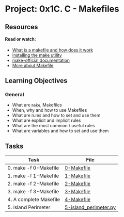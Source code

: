 # Project: 0x1C. C - Makefiles

## Resources

#### Read or watch:

- [What is a makefile and how does it work](https://intranet.alxswe.com/rltoken/pWZA00v30Bk4bNIv9atGeg)
- [Installing the make utility](https://intranet.alxswe.com/rltoken/1AUviCUw3TrznESzWbrKAQ)
- [make-official documentation](https://intranet.alxswe.com/rltoken/vQFeXLq1izNua2z2dVl5Yg)
- [More about Makefile](https://intranet.alxswe.com/rltoken/moIpBFMN3sJcVMNn5VIFlA)

## Learning Objectives

### General

- What are <code>make</code>, Makefiles
- When, why and how to use Makefiles
- What are rules and how to set and use them
- What are explicit and implicit rules
- What are the most common / useful rules
- What are variables and how to set and use them

## Tasks

| Task                   | File                                             |
| ---------------------- | ------------------------------------------------ |
| 0. make -f 0-Makefile  | [0-Makefile](./0-Makefile)                       |
| 1. make -f 1-Makefile  | [1-Makefile](./1-Makefile)                       |
| 2. make -f 2-Makefile  | [2-Makefile](./2-Makefile)                       |
| 3. make -f 3-Makefile  | [3-Makefile](./3-Makefile)                       |
| 4. A complete Makefile | [4-Makefile](./4-Makefile)                       |
| 5. Island Perimeter    | [5-island_perimeter.py](./5-island_perimeter.py) |
